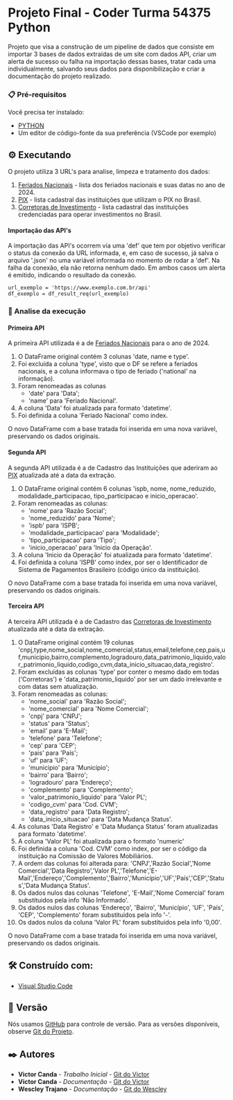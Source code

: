 # Projeto Final - Coder Turma 54375 Python

Projeto que visa a construção de um pipeline de dados que consiste em importar 3 bases de dados extraídas de um site com dados API, criar um alerta de sucesso ou falha na importação dessas bases, tratar cada uma individualmente, salvando seus dados para disponibilização e criar a documentação do projeto realizado.


### 📋 Pré-requisitos

Você precisa ter instalado:
* [PYTHON](https://www.python.org/downloads/release/python-3122/)
* Um editor de código-fonte da sua preferência (VSCode por exemplo)


## ⚙️ Executando

O projeto utiliza 3 URL's para analise, limpeza e tratamento dos dados:

1. [Feriados Nacionais](https://brasilapi.com.br/api/feriados/v1/2024) - lista dos feriados nacionais e suas datas no ano de 2024.
2. [PIX](https://brasilapi.com.br/api/pix/v1/participants) - lista cadastral das instituições que utilizam o PIX no Brasil.
3. [Corretoras de Investimento](https://brasilapi.com.br/api/cvm/corretoras/v1) - lista cadastral das instituições credenciadas para operar investimentos no Brasil.

#### Importação das API's
A importação das API's ocorrem via uma 'def' que tem por objetivo verificar o status da conexão da URL informada, e, em caso de sucesso, já salva o arquivo '.json' no uma variável informada no momento de rodar a 'def'. Na falha da conexão, ela não retorna nenhum dado. Em ambos casos um alerta é emitido, indicando o resultado da conexão. 

```
url_exemplo = 'https://www.exemplo.com.br/api'
df_exemplo = df_result_req(url_exemplo)
```

### 🔩 Analise da execução

#### Primeira API 
A primeira API utilizada é a de [Feriados Nacionais](https://brasilapi.com.br/api/feriados/v1/2024) para o ano de 2024. 

1. O DataFrame original contém 3 colunas 'date, name e type'.
2. Foi excluída a coluna 'type', visto que o DF se refere a feriados nacionais, e a coluna informava o tipo de feriado ('national' na informação).
3. Foram renomeadas as colunas
   - 'date' para 'Data';
   - 'name' para 'Feriado Nacional'.
4. A coluna 'Data' foi atualizada para formato 'datetime'.
5. Foi definida a coluna 'Feriado Nacional' como index.

O novo DataFrame com a base tratada foi inserida em uma nova variável, preservando os dados originais.

#### Segunda API 
A segunda API utilizada é a de Cadastro das Instituições que aderiram ao [PIX](https://brasilapi.com.br/api/pix/v1/participants) atualizada até a data da extração. 

1. O DataFrame original contém 6 colunas 'ispb, nome, nome_reduzido, modalidade_participacao, tipo_participacao e inicio_operacao'.
2. Foram renomeadas as colunas:
   - 'nome' para 'Razão Social';
   - 'nome_reduzido' para 'Nome';
   - 'ispb' para 'ISPB';
   - 'modalidade_participacao' para 'Modalidade';
   - 'tipo_participacao' para 'Tipo';
   - 'inicio_operacao' para 'Inicio da Operação'.
3. A coluna 'Inicio da Operação' foi atualizada para formato 'datetime'.
4. Foi definida a coluna 'ISPB' como index, por ser o Identificador de Sistema de Pagamentos Brasileiro (código único da instituição).

O novo DataFrame com a base tratada foi inserida em uma nova variável, preservando os dados originais.

#### Terceira API 
A terceira API utilizada é a de Cadastro das [Corretoras de Investimento](https://brasilapi.com.br/api/cvm/corretoras/v1) atualizada até a data da extração. 

1. O DataFrame original contém 19 colunas 'cnpj,type,nome_social,nome_comercial,status,email,telefone,cep,pais,uf,municipio,bairro,complemento,logradouro,data_patrimonio_liquido,valor_patrimonio_liquido,codigo_cvm,data_inicio_situacao,data_registro'.
2. Foram excluídas as colunas 'type' por conter o mesmo dado em todas ('Corretoras') e 'data_patrimonio_liquido' por ser um dado irrelevante e com datas sem atualização.
3. Foram renomeadas as colunas:
   - 'nome_social' para 'Razão Social';
   - 'nome_comercial' para 'Nome Comercial';
   - 'cnpj' para 'CNPJ';
   - 'status' para 'Status';
   - 'email' para 'E-Mail';
   - 'telefone' para 'Telefone';
   - 'cep' para 'CEP';
   - 'pais' para 'País';
   - 'uf' para 'UF';
   - 'municipio' para 'Município';
   - 'bairro' para 'Bairro';
   - 'logradouro' para 'Endereço';
   - 'complemento' para 'Complemento';
   - 'valor_patrimonio_liquido' para 'Valor PL';
   - 'codigo_cvm' para 'Cod. CVM';
   - 'data_registro' para 'Data Registro';
   - 'data_inicio_situacao' para 'Data Mudança Status'.
4. As colunas 'Data Registro' e 'Data Mudança Status' foram atualizadas para formato 'datetime'.
5. A coluna 'Valor PL' foi atualizada para o formato 'numeric'
6. Foi definida a coluna 'Cod. CVM' como index, por ser o código da instituição na Comissão de Valores Mobiliários.
7. A ordem das colunas foi alterada para: 'CNPJ','Razão Social','Nome Comercial','Data Registro','Valor PL','Telefone','E-Mail','Endereço','Complemento','Bairro','Município','UF','País','CEP','Status','Data Mudança Status'.
8. Os dados nulos das colunas 'Telefone', 'E-Mail','Nome Comercial' foram substituidos pela info 'Não Informado'.
9. Os dados nulos das colunas 'Endereço', 'Bairro', 'Município', 'UF', 'País', 'CEP', 'Complemento' foram substituidos pela info '-'.
10. Os dados nulos da coluna 'Valor PL' foram substituidos pela info '0,00'.

O novo DataFrame com a base tratada foi inserida em uma nova variável, preservando os dados originais.

## 🛠️ Construído com:

* [Visual Studio Code](https://code.visualstudio.com/)


## 📌 Versão

Nós usamos [GitHub](https://github.com/) para controle de versão. Para as versões disponíveis, observe [Git do Projeto](https://github.com/victorcanda22/ExercicioCoder). 

## ✒️ Autores

* **Victor Canda** - *Trabalho Inicial* - [Git do Victor](https://github.com/victorcanda22/)
* **Victor Canda** - *Documentação* - [Git do Victor](https://github.com/victorcanda22/)
* **Wescley Trajano** - *Documentação* - [Git do Wescley](https://github.com/Wescley-Trajano/Coder-Pyhton)
